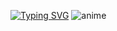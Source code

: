 [![Typing SVG](https://readme-typing-svg.herokuapp.com?color=2EB1ED&lines=Hello+World!;+I'm+Andr%C3%A9s+Regino)](https://git.io/typing-svg)
![anime](https://i.imgur.com/m4RsDEP.gif)
